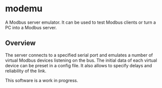 # modemu
A Modbus server emulator.
It can be used to test Modbus clients or turn a PC into a Modbus server.

## Overview
The server connects to a specified serial port and emulates a number of virtual Modbus devices listening on the bus.
The initial data of each virtual device can be preset in a config file.
It also allows to specify delays and reliability of the link.

This software is a work in progress.
